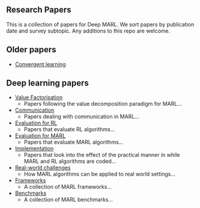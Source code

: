 ## Research Papers

This is a collection of papers for Deep MARL. We sort papers by publication date and survey subtopic. Any additions to this repo are welcome.

## Older papers

* [Convergent learning](https://github.com/instadeepai/awesome-marl/blob/e4f860c66f8fefb658a0db04cfdd96f89fbdd36f/Research%20Papers/Shallow%20learning/Convergent%20learning/README.md)

## Deep learning papers

* [Value Factorisation](https://github.com/instadeepai/awesome-marl/tree/maintain/reformat/Research%20Papers/Value%20Factorisation#value-factorisation)
  * Papers following the value decomposition paradigm for MARL...
* [Communication](https://github.com/instadeepai/awesome-marl/tree/maintain/reformat/Research%20Papers/Communication#communication)
  * Papers dealing with communication in MARL...
* [Evaluation for RL](https://github.com/instadeepai/awesome-marl/tree/maintain/reformat/Research%20Papers/Evaluation%20for%20RL#evaluation-for-rl)
  * Papers that evaluate RL algorithms...
* [Evaluation for MARL](https://github.com/instadeepai/awesome-marl/tree/maintain/reformat/Research%20Papers/Evaluation%20for%20MARL#evaluation-for-marl)
  * Papers that evaluate MARL algorithms...
* [Implementation](https://github.com/instadeepai/awesome-marl/tree/maintain/reformat/Research%20Papers/Implementation%20Details#implementation)
  * Papers that look into the effect of the practical manner in while MARL and RL algorithms are coded...
* [Real-world challenges](https://github.com/instadeepai/awesome-marl/blob/main/README.md#real-world-challenges)
  * How MARL algorithms can be applied to real world settings...
* [Frameworks](https://github.com/instadeepai/awesome-marl/tree/maintain/reformat/Research%20Papers/Frameworks#frameworks)
  * A collection of MARL frameworks...
* [Benchmarks](https://github.com/instadeepai/awesome-marl/tree/maintain/reformat/Research%20Papers/Benchmarks#benchmarks)
  * A collection of MARL benchmarks...
